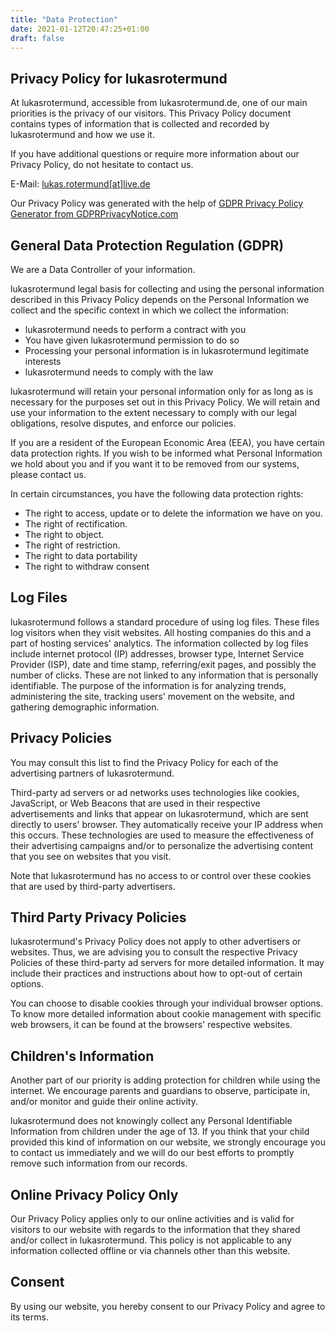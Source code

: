 ```yaml
---
title: "Data Protection"
date: 2021-01-12T20:47:25+01:00
draft: false
---
```


## Privacy Policy for lukasrotermund

At lukasrotermund, accessible from lukasrotermund.de, one of our main priorities is the privacy of our visitors. This Privacy Policy document contains types of information that is collected and recorded by lukasrotermund and how we use it.

If you have additional questions or require more information about our Privacy Policy, do not hesitate to contact us. 

E-Mail: [lukas.rotermund[at]live.de](mailto:lukas.rotermund@live.de)

Our Privacy Policy was generated with the help of [GDPR Privacy Policy Generator from GDPRPrivacyNotice.com](https://www.gdprprivacynotice.com/)

## General Data Protection Regulation (GDPR)

We are a Data Controller of your information.

lukasrotermund legal basis for collecting and using the personal information described in this Privacy Policy depends on the Personal Information we collect and the specific context in which we collect the information:

*   lukasrotermund needs to perform a contract with you
*   You have given lukasrotermund permission to do so
*   Processing your personal information is in lukasrotermund legitimate interests
*   lukasrotermund needs to comply with the law

lukasrotermund will retain your personal information only for as long as is necessary for the purposes set out in this Privacy Policy. We will retain and use your information to the extent necessary to comply with our legal obligations, resolve disputes, and enforce our policies.

If you are a resident of the European Economic Area (EEA), you have certain data protection rights. If you wish to be informed what Personal Information we hold about you and if you want it to be removed from our systems, please contact us.

In certain circumstances, you have the following data protection rights:

*   The right to access, update or to delete the information we have on you.
*   The right of rectification.
*   The right to object.
*   The right of restriction.
*   The right to data portability
*   The right to withdraw consent

## Log Files

lukasrotermund follows a standard procedure of using log files. These files log visitors when they visit websites. All hosting companies do this and a part of hosting services' analytics. The information collected by log files include internet protocol (IP) addresses, browser type, Internet Service Provider (ISP), date and time stamp, referring/exit pages, and possibly the number of clicks. These are not linked to any information that is personally identifiable. The purpose of the information is for analyzing trends, administering the site, tracking users' movement on the website, and gathering demographic information.

## Privacy Policies

You may consult this list to find the Privacy Policy for each of the advertising partners of lukasrotermund.

Third-party ad servers or ad networks uses technologies like cookies, JavaScript, or Web Beacons that are used in their respective advertisements and links that appear on lukasrotermund, which are sent directly to users' browser. They automatically receive your IP address when this occurs. These technologies are used to measure the effectiveness of their advertising campaigns and/or to personalize the advertising content that you see on websites that you visit.

Note that lukasrotermund has no access to or control over these cookies that are used by third-party advertisers.

## Third Party Privacy Policies

lukasrotermund's Privacy Policy does not apply to other advertisers or websites. Thus, we are advising you to consult the respective Privacy Policies of these third-party ad servers for more detailed information. It may include their practices and instructions about how to opt-out of certain options.

You can choose to disable cookies through your individual browser options. To know more detailed information about cookie management with specific web browsers, it can be found at the browsers' respective websites.

## Children's Information

Another part of our priority is adding protection for children while using the internet. We encourage parents and guardians to observe, participate in, and/or monitor and guide their online activity.

lukasrotermund does not knowingly collect any Personal Identifiable Information from children under the age of 13\. If you think that your child provided this kind of information on our website, we strongly encourage you to contact us immediately and we will do our best efforts to promptly remove such information from our records.

## Online Privacy Policy Only

Our Privacy Policy applies only to our online activities and is valid for visitors to our website with regards to the information that they shared and/or collect in lukasrotermund. This policy is not applicable to any information collected offline or via channels other than this website.

## Consent

By using our website, you hereby consent to our Privacy Policy and agree to its terms.